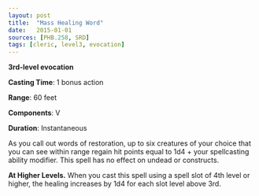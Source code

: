 ```yaml
---
layout: post
title:  "Mass Healing Word"
date:   2015-01-01
sources: [PHB.258, SRD]
tags: [cleric, level3, evocation]
---
```


**3rd-level evocation**

**Casting Time**: 1 bonus action

**Range**: 60 feet

**Components**: V

**Duration**: Instantaneous

As you call out words of restoration, up to six creatures of your choice that you can see within range regain hit points equal to 1d4 + your spellcasting ability modifier. This spell has no effect on undead or constructs.

**At Higher Levels.** When you cast this spell using a spell slot of 4th level or higher, the healing increases by 1d4 for each slot level above 3rd.
